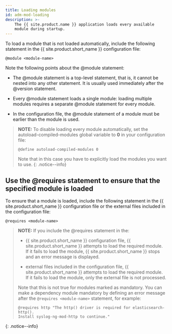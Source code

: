 ```yaml
---
title: Loading modules
id: adm-mod-loading
description: >-
    The {{ site.product.name }} application loads every available
    module during startup.
---
```


To load a module that is not loaded automatically, include the following
statement in the {{ site.product.short_name }} configuration file:

```config
@module <module-name>
```

Note the following points about the @module statement:

- The @module statement is a top-level statement, that is, it cannot
    be nested into any other statement. It is usually used immediately
    after the @version statement.

- Every @module statement loads a single module: loading multiple
    modules requires a separate @module statement for every module.

- In the configuration file, the @module statement of a module must
    be earlier than the module is used.

>**NOTE:** To disable loading every module automatically, set the
>autoload-compiled-modules global variable to **0** in your configuration
>file:
>  
>```config
>@define autoload-compiled-modules 0
>```
>  
>Note that in this case you have to explicitly load the modules you want
>to use.
{: .notice--info}

## Use the @requires statement to ensure that the specified module is loaded

To ensure that a module is loaded, include the following statement in
the {{ site.product.short_name }} configuration file or the external files included in
the configuration file:

```config
@requires <module-name>
```

>**NOTE:** If you include the @requires statement in the:
>  
>- {{ site.product.short_name }} configuration file, {{ site.product.short_name }} attempts to load the
>    required module. If it fails to load the module, {{ site.product.short_name }} stops
>    and an error message is displayed.
>  
>- external files included in the configuration file, {{ site.product.short_name }}
>    attempts to load the required module. If it fails to load the
>    module, only the external file is not processed.
>  
>Note that this is not true for modules marked as mandatory. You can make
>a dependency module mandatory by defining an error message after the
>`@requires <module-name>` statement, for example:
>  
>```config
>@requires http "The http() driver is required for elasticsearch-http(). 
>Install syslog-ng-mod-http to continue."
>```
>
{: .notice--info}

